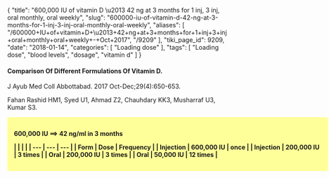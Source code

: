 {
    "title": "600,000 IU of vitamin D \u2013 42 ng at 3 months for 1 inj, 3 inj, oral monthly, oral weekly",
    "slug": "600000-iu-of-vitamin-d-42-ng-at-3-months-for-1-inj-3-inj-oral-monthly-oral-weekly",
    "aliases": [
        "/600000+IU+of+vitamin+D+\u2013+42+ng+at+3+months+for+1+inj+3+inj+oral+monthly+oral+weekly+-+Oct+2017",
        "/9209"
    ],
    "tiki_page_id": 9209,
    "date": "2018-01-14",
    "categories": [
        "Loading dose"
    ],
    "tags": [
        "Loading dose",
        "blood levels",
        "dosage",
        "vitamin d"
    ]
}


#### Comparison Of Different Formulations Of Vitamin D.

J Ayub Med Coll Abbottabad. 2017 Oct-Dec;29(4):650-653.

Fahan Rashid HM1, Syed U1, Ahmad Z2, Chauhdary KK3, Musharraf U3, Kumar S3.

<div class="border" style="background-color:#FF9;padding:15px;margin:10px 0;border-radius:5px;width:700px">

 **600,000 IU ==> 42 ng/ml in 3 months** 

 **| | | |
| --- | --- | --- |
| Form | Dose  | Frequency |
| Injection | 600,000 IU | once |
| Injection | 200,000 IU | 3 times |
| Oral | 200,000 IU | 3 times |
| Oral | 50,000 IU | 12 times |**